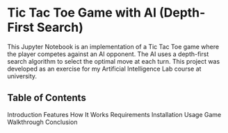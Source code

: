 # Tic Tac Toe Game with AI (Depth-First Search)
This Jupyter Notebook is an implementation of a Tic Tac Toe game where the player competes against an AI opponent. The AI uses a depth-first search algorithm to select the optimal move at each turn. This project was developed as an exercise for my Artificial Intelligence Lab course at university.

## Table of Contents
Introduction
Features
How It Works
Requirements
Installation
Usage
Game Walkthrough
Conclusion
